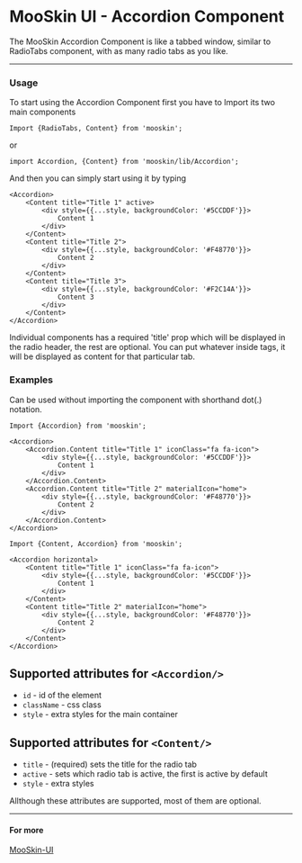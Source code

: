 # MooSkin UI - Accordion Component

The MooSkin Accordion Component is like a tabbed window, similar to RadioTabs component, with as many radio tabs as you like.

___

### Usage

To start using the Accordion Component first you have to Import its two main components

```
Import {RadioTabs, Content} from 'mooskin';
```
or
```
import Accordion, {Content} from 'mooskin/lib/Accordion';
```

And then you can simply start using it by typing

```
<Accordion>
    <Content title="Title 1" active>
        <div style={{...style, backgroundColor: '#5CCDDF'}}>
            Content 1
        </div>
    </Content>
    <Content title="Title 2">
        <div style={{...style, backgroundColor: '#F48770'}}>
            Content 2
        </div>
    </Content>
    <Content title="Title 3">
        <div style={{...style, backgroundColor: '#F2C14A'}}>
            Content 3
        </div>
    </Content>
</Accordion>
```


Individual <Content> components has a required 'title' prop which will be displayed in the radio header, the rest are optional. You can put whatever inside <Content> tags, it will be displayed as content for that particular tab.

### Examples

Can be used without importing the <Content> component with shorthand dot(.) notation.

```
Import {Accordion} from 'mooskin';

<Accordion>
    <Accordion.Content title="Title 1" iconClass="fa fa-icon">
        <div style={{...style, backgroundColor: '#5CCDDF'}}>
            Content 1
        </div>
    </Accordion.Content>
    <Accordion.Content title="Title 2" materialIcon="home">
        <div style={{...style, backgroundColor: '#F48770'}}>
            Content 2
        </div>
    </Accordion.Content>
</Accordion>
```

```
Import {Content, Accordion} from 'mooskin';

<Accordion horizontal>
    <Content title="Title 1" iconClass="fa fa-icon">
        <div style={{...style, backgroundColor: '#5CCDDF'}}>
            Content 1
        </div>
    </Content>
    <Content title="Title 2" materialIcon="home">
        <div style={{...style, backgroundColor: '#F48770'}}>
            Content 2
        </div>
    </Content>
</Accordion>
```

## Supported attributes for ```<Accordion/>```

* `id` - id of the element
* `className` - css class
* `style` - extra styles for the main container


## Supported attributes for ```<Content/>```

* `title` - (required) sets the title for the radio tab
* `active` - sets which radio tab is active, the first is active by default
* `style` -  extra styles 

Allthough these attributes are supported, most of them are optional.

___

#### For more

[MooSkin-UI](https://github.com/moosend/mooskin-ui)